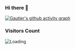 ### Hi there 👋


<!--
**Zaker237/Zaker237** is a ✨ _special_ ✨ repository because its `README.md` (this file) appears on your GitHub profile.

Here are some ideas to get you started:

- 🔭 I’m currently working on ...
- 🌱 I’m currently learning ...
- 👯 I’m looking to collaborate on ...
- 🤔 I’m looking for help with ...
- 💬 Ask me about ...
- 📫 How to reach me: ...
- 😄 Pronouns: ...
- ⚡ Fun fact: ...
-->

[![Gautier's github activity graph](https://activity-graph.herokuapp.com/graph?username=Zaker237&theme=xcode)](https://github.com/Zaker237)


### Visitors Count

<img align="left" src = "https://profile-counter.glitch.me/Zaker237/count.svg" alt ="Loading">

<br />
